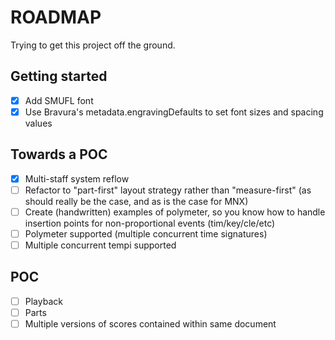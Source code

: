 # ROADMAP
Trying to get this project off the ground.

## Getting started
- [X] Add SMUFL font
- [X] Use Bravura's metadata.engravingDefaults to set font sizes and spacing values

## Towards a POC
- [X] Multi-staff system reflow
- [ ] Refactor to "part-first" layout strategy rather than "measure-first" (as should really be the case, and as is the case for MNX)
- [ ] Create (handwritten) examples of polymeter, so you know how to handle insertion points for non-proportional events (tim/key/cle/etc)
- [ ] Polymeter supported (multiple concurrent time signatures)
- [ ] Multiple concurrent tempi supported

## POC
- [ ] Playback
- [ ] Parts
- [ ] Multiple versions of scores contained within same document
